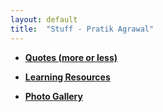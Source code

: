 ```yaml
---
layout: default
title:  "Stuff - Pratik Agrawal"
---
```


* **[Quotes (more or less)](motivation.html)** 

* __[Learning Resources](learn.html)__

* **[Photo Gallery](https://www.instagram.com/pratikgarg93/)**

